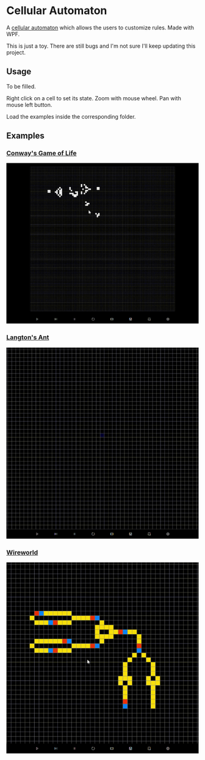 # Cellular Automaton

A [cellular automaton](https://en.wikipedia.org/wiki/Cellular_automaton) which allows the users to customize rules. Made with WPF.

This is just a toy. There are still bugs and I'm not sure I'll keep updating this project.

## Usage

To be filled.

Right click on a cell to set its state. Zoom with mouse wheel. Pan with mouse left button.

Load the examples inside the corresponding folder.

## Examples

### [Conway's Game of Life](https://en.wikipedia.org/wiki/Conway%27s_Game_of_Life)

![Conway's Game of Life](Examples/images/gol.gif)

### [Langton's Ant](https://en.wikipedia.org/wiki/Langton%27s_ant)

![Langton's Ant](Examples/images/la.gif)

### [Wireworld](https://en.wikipedia.org/wiki/Wireworld)

![Wireworld](Examples/images/ww.gif)
